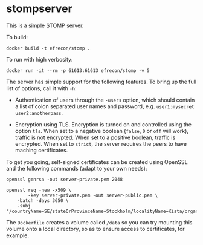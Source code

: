 # stompserver

This is a simple STOMP server.

To build:

    docker build -t efrecon/stomp .

To run with high verbosity:

    docker run -it --rm -p 61613:61613 efrecon/stomp -v 5

The server has simple support for the following features.  To bring up
the full list of options, call it with `-h`:

* Authentication of users through the `-users` option, which should
  contain a list of colon separated user names and password,
  e.g. `user1:mysecret user2:anotherpass`.

* Encryption using TLS.  Encryption is turned on and controlled using
  the option `tls`.  When set to a negative boolean (`false`, `0` or
  `off` will work), traffic is not encrypted.  When set to a positive
  boolean, traffic is encrypted.  When set to `strict`, the server
  requires the peers to have maching certificates.

To get you going, self-signed certificates can be created using
OpenSSL and the following commands (adapt to your own needs):

    openssl genrsa -out server-private.pem 2048

    openssl req -new -x509 \
    	    -key server-private.pem -out server-public.pem \
	    -batch -days 3650 \
	    -subj "/countryName=SE/stateOrProvinceName=Stockholm/localityName=Kista/organizationName=SICS/commonName=stompserver/emailAddress=emmanuel@sics.se"

The `Dockerfile` creates a volume called `/data` so you can try
mounting this volume onto a local directory, so as to ensure access to
certificates, for example.
